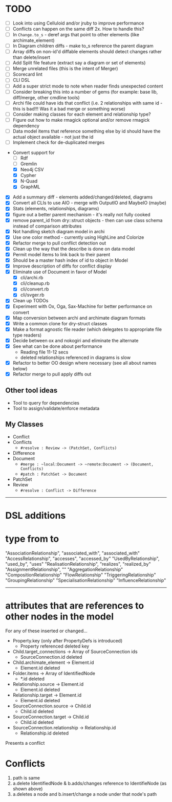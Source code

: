 # TODO

* [ ] Look into using Celluloid and/or jruby to improve performance
* [ ] Conflicts can happen on the same diff 2x. How to handle this?
* [ ] In `Change.to_s` - deref args that point to other elements (like archimate_element)
* [ ] In Diagram children diffs - make to_s reference the parent diagram
* [ ] Array diffs on non-id'd diffable elements should detect changes rather than delete/insert
* [ ] Add Split file feature (extract say a diagram or set of elements)
* [ ] Merge unrelated files (this is the intent of Merger)
* [ ] Scorecard lint
* [ ] CLI DSL
* [ ] Add a super strict mode to note when reader finds unexpected content
* [ ] Consider breaking this into a number of gems (for example: base lib, diff/merge, other cmdline tools)
* [ ] Archi file could have ids that conflict (i.e. 2 relationships with same id - this is bad!!! Was it a bad merge or something worse)
* [ ] Consider making classes for each element and relationship type?
* [ ] Figure out how to make rmagick optional and/or remove rmagick dependency
* [ ] Data model items that reference something else by id should have the actual object available - not just the id
* [ ] Implement check for de-duplicated merges
* Convert support for
  - [ ] Rdf
  - [ ] Gremlin
  - [X] Neo4j CSV
  - [X] Cypher
  - [X] N-Quad
  - [X] GraphML
* [X] Add a summary diff - elements added/changed/deleted, diagrams
* [X] Convert all CLIs to use AIO - merge with OutputIO and MaybeIO (maybe)
* [X] Stats (elements, relationships, diagrams)
* [X] figure out a better parent mechanism - it's really not fully cooked
* [X] remove parent_id from dry::struct objects - then can use class schema instead of comparison attributes
* [x] Not handling sketch diagram model in archi
* [X] Use one color method - currently using HighLine and Colorize
* [x] Refactor merge to pull conflict detection out
* [X] Clean up the way that the describe is done on data model
* [X] Permit model items to link back to their parent
* [X] Should be a master hash index of id to object in Model
* [X] Improve description of diffs for conflict display
* [X] Eliminate use of Document in favor of Model
  - [X] cli/archi.rb
  - [X] cli/cleanup.rb
  - [X] cli/convert.rb
  - [X] cli/svger.rb
* [X] Clean up TODOs
* [x] Experiment with Ox, Oga, Sax-Machine for better performance on convert
* [x] Map conversion between archi and archimate diagram formats
* [X] Write a common clone for dry-struct classes
* [X] Make a format agnostic file reader (which delegates to appropriate file type readers)
* [X] Decide between ox and nokogiri and eliminate the alternate
* [X] See what can be done about performance
  - Reading file 11-12 secs
  - deleted relationships referenced in diagrams is slow
* [X] Refactor to better OO design where necessary (see all about names below)
* [X] Refactor merge to pull apply diffs out

## Other tool ideas

* Tool to query for dependencies
* Tool to assign/validate/enforce metadata

## My Classes

* Conflict
* Conflicts
  - `#resolve : Review -> (PatchSet, Conflicts)`
* Difference
* Document
  - `#merge : ~local:Document -> ~remote:Document -> (Document, Conflicts)`
  - `#patch : PatchSet -> Document`
* PatchSet
* Review
  - `#resolve : Conflict -> Difference`

---

# DSL additions

# type                        from               to
"AssociationRelationship",    "associated_with", "associated_with"
"AccessRelationship",         "accesses",        "accessed_by"
"UsedByRelationship",         "used_by",         "uses"
"RealisationRelationship",    "realizes",        "realized_by"
"AssignmentRelationship",     ""
"AggregationRelationship"
"CompositionRelationship"
"FlowRelationship"
"TriggeringRelationship"
"GroupingRelationship"
"SpecialisationRelationship"
"InfluenceRelationship"

---

# attributes that are references to other nodes in the model

For any of these inserted or changed...

* Property.key (only after PropertyDefs is introduced)
  - Property referenced deleted key
* Child.target_connections -> Array of SourceConnection ids
  - SourceConnection.id deleted
* Child.archimate_element -> Element.id
  - Element.id deleted
* Folder.items -> Array of IdentifiedNode
  - *.id deleted
* Relationship.source -> Element.id
  - Element.id deleted
* Relationship.target -> Element.id
  - Element.id deleted
* SourceConnection.source -> Child.id
  - Child.id deleted
* SourceConnection.target -> Child.id
  - Child.id deleted
* SourceConnection.relationship -> Relationship.id
  - Relationship.id deleted

Presents a conflict

# Conflicts

1. path is same
2. a.delete IdentifiedNode & b.adds/changes reference to IdentifieNode (as shown above)
3. a.deletes a node and b.insert/change a node under that node's path
